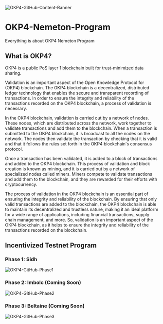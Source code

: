 ![OKP4-GitHub-Content-Banner](https://user-images.githubusercontent.com/102043225/210115257-b950ffb7-590c-44c6-9a9a-e2b12a5062a9.jpg)

# OKP4-Nemeton-Program
Everything is about OKP4 Nemeton Program

## What is OKP4?
OKP4 is a public PoS layer 1 blockchain built for trust-minimized data sharing.

Validation is an important aspect of the Open Knowledge Protocol for (OKP4) blockchain. The OKP4 blockchain is a decentralized, distributed ledger technology that enables the secure and transparent recording of transactions. In order to ensure the integrity and reliability of the transactions recorded on the OKP4 blockchain, a process of validation is necessary.

In the OKP4 blockchain, validation is carried out by a network of nodes. These nodes, which are distributed across the network, work together to validate transactions and add them to the blockchain. When a transaction is submitted to the OKP4 blockchain, it is broadcast to all the nodes on the network. The nodes then validate the transaction by checking that it is valid and that it follows the rules set forth in the OKP4 blockchain's consensus protocol.

Once a transaction has been validated, it is added to a block of transactions and added to the OKP4 blockchain. This process of validation and block creation is known as mining, and it is carried out by a network of specialized nodes called miners. Miners compete to validate transactions and add them to the blockchain, and they are rewarded for their efforts with cryptocurrency.

The process of validation in the OKP4 blockchain is an essential part of ensuring the integrity and reliability of the blockchain. By ensuring that only valid transactions are added to the blockchain, the OKP4 blockchain is able to maintain its decentralized and trustless nature, making it an ideal platform for a wide range of applications, including financial transactions, supply chain management, and more. So, validation is an important aspect of the OKP4 blockchain, as it helps to ensure the integrity and reliability of the transactions recorded on the blockchain.


## Incentivized Testnet Program

### Phase 1: Sidh
![OKP4-GitHub-Phase1](https://user-images.githubusercontent.com/102043225/210130959-0c560261-08e6-4072-a1ed-0ce665a4c848.jpg)

### Phase 2: Imbolc (Coming Soon)
![OKP4-GitHub-Phase2](https://user-images.githubusercontent.com/102043225/210132694-42bb5015-92a6-4597-8947-020a1c92b359.jpg)

### Phase 3: Beltaine (Coming Soon)
![OKP4-GitHub-Phase3](https://user-images.githubusercontent.com/102043225/210132699-fbe76a29-07f1-4350-bc53-16f451e2a3fe.jpg)

